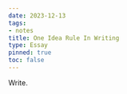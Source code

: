 ```yaml
---
date: 2023-12-13
tags:
- notes
title: One Idea Rule In Writing
type: Essay
pinned: true
toc: false
---
```


Write.